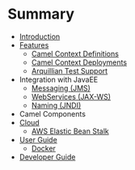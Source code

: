 # Summary

* [Introduction](README.md)
* [Features](features/README.md)
   * [Camel Context Definitions](features/context-definitions.md)
   * [Camel Context Deployments](features/context-deployments.md)
   * [Arquillian Test Support](features/arquillian.md)
* Integration with JavaEE
   * [Messaging (JMS)](javaee/jms)
   * [WebServices (JAX-WS)](javaee/jaxws.md)
   * [Naming (JNDI)](javaee/jndi.md)
* Camel Components
* [Cloud](cloud/README.md)
   * [AWS Elastic Bean Stalk](cloud)
* [User Guide](user_guide/README.md)
   * [Docker](user_guide/docker.md)
* [Developer Guide](developer_guide/README.md)

